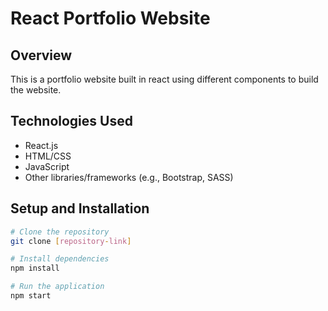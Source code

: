 # React Portfolio Website

## Overview
This is a portfolio website built in react using different components to build the website.

## Technologies Used
- React.js
- HTML/CSS
- JavaScript
- Other libraries/frameworks (e.g., Bootstrap, SASS)

## Setup and Installation
```bash
# Clone the repository
git clone [repository-link]

# Install dependencies
npm install

# Run the application
npm start

